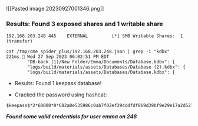 ![[Pasted image 20230927001346.png]]
### Results: Found 3 exposed shares and 1 writable share

```
192.168.203.248 445    EXTERNAL         [*] SMB Writable Shares:  1 (transfer)
```


```
cat /tmp/cme_spider_plus/192.168.203.248.json | grep -i "kdbx"                                           221ms  Wed 27 Sep 2023 06:02:51 PM EDT
        "DB-back (1)/New Folder/Emma/Documents/Database.kdbx": {
        "logs/build/materials/assets/Databases/Database (2).kdbx": {
        "logs/build/materials/assets/Databases/Database.kdbx": {
```
- Results: Found 1 keepass database!

- Cracked the password using hashcat:
```
$keepass$*2*60000*0*682a0e535986c0ab7f02ef294ddfdf869d39bf9e29e17a2d521eb0cdcbd744c0*3d7849d98a8eae59f70b27b1eba401db19dbbae8c095b8be52ef08ffd05a747a*c56d10e5ace50d5924d4b6a9781af20a*947c768ced6729f3741485b9f6ee0737ad70e11933ebdb727c627fe5bc66491a*55de9df220b1d816eb6bad76da248c383a8fde3dbfb2d77e3bb50a25b5ef6133:welcome1

```
***Found some valid credentials for user emma on 248***



